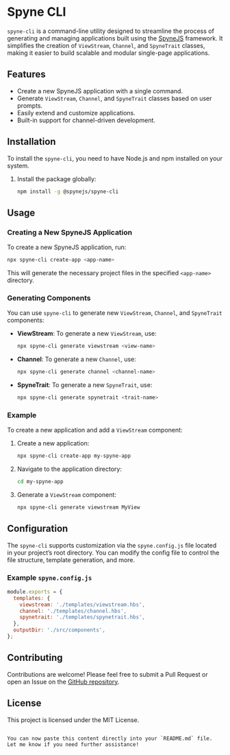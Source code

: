 # Spyne CLI

`spyne-cli` is a command-line utility designed to streamline the process of generating and managing applications built using the [SpyneJS](https://github.com/spynejs/spynejs) framework. It simplifies the creation of `ViewStream`, `Channel`, and `SpyneTrait` classes, making it easier to build scalable and modular single-page applications.

## Features

- Create a new SpyneJS application with a single command.
- Generate `ViewStream`, `Channel`, and `SpyneTrait` classes based on user prompts.
- Easily extend and customize applications.
- Built-in support for channel-driven development.

## Installation

To install the `spyne-cli`, you need to have Node.js and npm installed on your system.

1. Install the package globally:

   ```bash
   npm install -g @spynejs/spyne-cli
   ```


## Usage

### Creating a New SpyneJS Application

To create a new SpyneJS application, run:

```bash
npx spyne-cli create-app <app-name>
```

This will generate the necessary project files in the specified `<app-name>` directory.

### Generating Components

You can use `spyne-cli` to generate new `ViewStream`, `Channel`, and `SpyneTrait` components:

- **ViewStream**: To generate a new `ViewStream`, use:

  ```bash
  npx spyne-cli generate viewstream <view-name>
  ```

- **Channel**: To generate a new `Channel`, use:

  ```bash
  npx spyne-cli generate channel <channel-name>
  ```

- **SpyneTrait**: To generate a new `SpyneTrait`, use:

  ```bash
  npx spyne-cli generate spynetrait <trait-name>
  ```

### Example

To create a new application and add a `ViewStream` component:

1. Create a new application:

   ```bash
   npx spyne-cli create-app my-spyne-app
   ```

2. Navigate to the application directory:

   ```bash
   cd my-spyne-app
   ```

3. Generate a `ViewStream` component:

   ```bash
   npx spyne-cli generate viewstream MyView
   ```

## Configuration

The `spyne-cli` supports customization via the `spyne.config.js` file located in your project’s root directory. You can modify the config file to control the file structure, template generation, and more.

### Example `spyne.config.js`

```javascript
module.exports = {
  templates: {
    viewstream: './templates/viewstream.hbs',
    channel: './templates/channel.hbs',
    spynetrait: './templates/spynetrait.hbs',
  },
  outputDir: './src/components',
};
```

## Contributing

Contributions are welcome! Please feel free to submit a Pull Request or open an Issue on the [GitHub repository](https://github.com/spynejs/spyne-cli).

## License

This project is licensed under the MIT License.
```

You can now paste this content directly into your `README.md` file. Let me know if you need further assistance!
